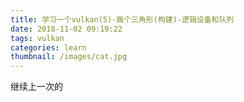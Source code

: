 ```yaml
---
title: 学习一个vulkan(5)-画个三角形(构建)-逻辑设备和队列
date: 2018-11-02 09:19:22
tags: vulkan
categories: learn
thumbnail: /images/cat.jpg
---
```

继续上一次的
<!-- more -->
<b></b>